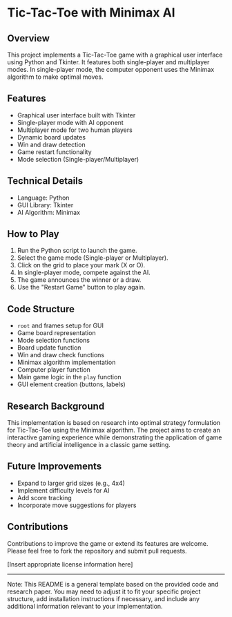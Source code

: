 # Tic-Tac-Toe with Minimax AI

## Overview

This project implements a Tic-Tac-Toe game with a graphical user interface using Python and Tkinter. It features both single-player and multiplayer modes. In single-player mode, the computer opponent uses the Minimax algorithm to make optimal moves.

## Features

- Graphical user interface built with Tkinter
- Single-player mode with AI opponent
- Multiplayer mode for two human players
- Dynamic board updates
- Win and draw detection
- Game restart functionality
- Mode selection (Single-player/Multiplayer)

## Technical Details

- Language: Python
- GUI Library: Tkinter
- AI Algorithm: Minimax

## How to Play

1. Run the Python script to launch the game.
2. Select the game mode (Single-player or Multiplayer).
3. Click on the grid to place your mark (X or O).
4. In single-player mode, compete against the AI.
5. The game announces the winner or a draw.
6. Use the "Restart Game" button to play again.

## Code Structure

- `root` and frames setup for GUI
- Game board representation
- Mode selection functions
- Board update function
- Win and draw check functions
- Minimax algorithm implementation
- Computer player function
- Main game logic in the `play` function
- GUI element creation (buttons, labels)

## Research Background

This implementation is based on research into optimal strategy formulation for Tic-Tac-Toe using the Minimax algorithm. The project aims to create an interactive gaming experience while demonstrating the application of game theory and artificial intelligence in a classic game setting.

## Future Improvements

- Expand to larger grid sizes (e.g., 4x4)
- Implement difficulty levels for AI
- Add score tracking
- Incorporate move suggestions for players

## Contributions

Contributions to improve the game or extend its features are welcome. Please feel free to fork the repository and submit pull requests.


[Insert appropriate license information here]

---

Note: This README is a general template based on the provided code and research paper. You may need to adjust it to fit your specific project structure, add installation instructions if necessary, and include any additional information relevant to your implementation.
